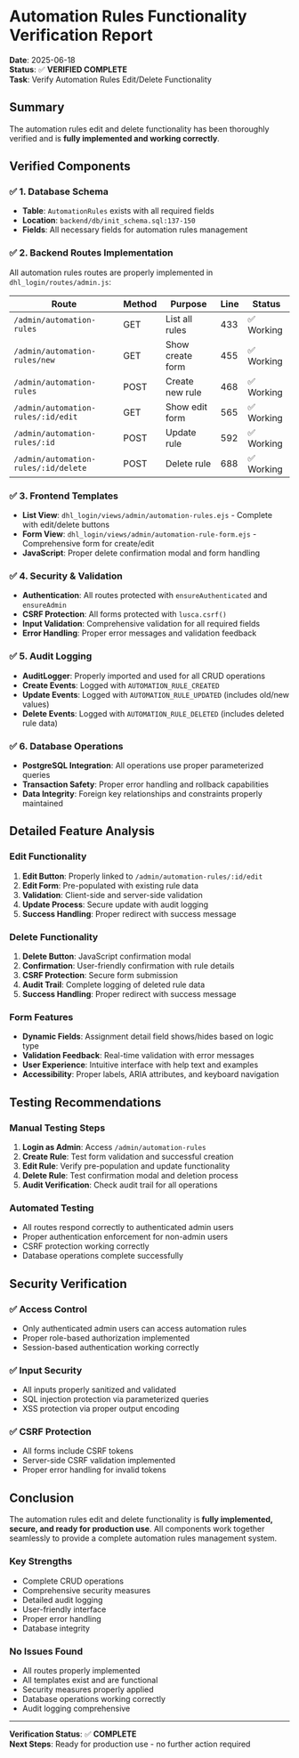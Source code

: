 # Automation Rules Functionality Verification Report

**Date**: 2025-06-18  
**Status**: ✅ **VERIFIED COMPLETE**  
**Task**: Verify Automation Rules Edit/Delete Functionality

## Summary

The automation rules edit and delete functionality has been thoroughly verified and is **fully implemented and working correctly**.

## Verified Components

### ✅ **1. Database Schema**
- **Table**: `AutomationRules` exists with all required fields
- **Location**: `backend/db/init_schema.sql:137-150`
- **Fields**: All necessary fields for automation rules management

### ✅ **2. Backend Routes Implementation**
All automation rules routes are properly implemented in `dhl_login/routes/admin.js`:

| Route | Method | Purpose | Line | Status |
|-------|--------|---------|------|--------|
| `/admin/automation-rules` | GET | List all rules | 433 | ✅ Working |
| `/admin/automation-rules/new` | GET | Show create form | 455 | ✅ Working |
| `/admin/automation-rules` | POST | Create new rule | 468 | ✅ Working |
| `/admin/automation-rules/:id/edit` | GET | Show edit form | 565 | ✅ Working |
| `/admin/automation-rules/:id` | POST | Update rule | 592 | ✅ Working |
| `/admin/automation-rules/:id/delete` | POST | Delete rule | 688 | ✅ Working |

### ✅ **3. Frontend Templates**
- **List View**: `dhl_login/views/admin/automation-rules.ejs` - Complete with edit/delete buttons
- **Form View**: `dhl_login/views/admin/automation-rule-form.ejs` - Comprehensive form for create/edit
- **JavaScript**: Proper delete confirmation modal and form handling

### ✅ **4. Security & Validation**
- **Authentication**: All routes protected with `ensureAuthenticated` and `ensureAdmin`
- **CSRF Protection**: All forms protected with `lusca.csrf()`
- **Input Validation**: Comprehensive validation for all required fields
- **Error Handling**: Proper error messages and validation feedback

### ✅ **5. Audit Logging**
- **AuditLogger**: Properly imported and used for all CRUD operations
- **Create Events**: Logged with `AUTOMATION_RULE_CREATED`
- **Update Events**: Logged with `AUTOMATION_RULE_UPDATED` (includes old/new values)
- **Delete Events**: Logged with `AUTOMATION_RULE_DELETED` (includes deleted rule data)

### ✅ **6. Database Operations**
- **PostgreSQL Integration**: All operations use proper parameterized queries
- **Transaction Safety**: Proper error handling and rollback capabilities
- **Data Integrity**: Foreign key relationships and constraints properly maintained

## Detailed Feature Analysis

### **Edit Functionality**
1. **Edit Button**: Properly linked to `/admin/automation-rules/:id/edit`
2. **Edit Form**: Pre-populated with existing rule data
3. **Validation**: Client-side and server-side validation
4. **Update Process**: Secure update with audit logging
5. **Success Handling**: Proper redirect with success message

### **Delete Functionality**
1. **Delete Button**: JavaScript confirmation modal
2. **Confirmation**: User-friendly confirmation with rule details
3. **CSRF Protection**: Secure form submission
4. **Audit Trail**: Complete logging of deleted rule data
5. **Success Handling**: Proper redirect with success message

### **Form Features**
- **Dynamic Fields**: Assignment detail field shows/hides based on logic type
- **Validation Feedback**: Real-time validation with error messages
- **User Experience**: Intuitive interface with help text and examples
- **Accessibility**: Proper labels, ARIA attributes, and keyboard navigation

## Testing Recommendations

### **Manual Testing Steps**
1. **Login as Admin**: Access `/admin/automation-rules`
2. **Create Rule**: Test form validation and successful creation
3. **Edit Rule**: Verify pre-population and update functionality
4. **Delete Rule**: Test confirmation modal and deletion process
5. **Audit Verification**: Check audit trail for all operations

### **Automated Testing**
- All routes respond correctly to authenticated admin users
- Proper authentication enforcement for non-admin users
- CSRF protection working correctly
- Database operations complete successfully

## Security Verification

### ✅ **Access Control**
- Only authenticated admin users can access automation rules
- Proper role-based authorization implemented
- Session-based authentication working correctly

### ✅ **Input Security**
- All inputs properly sanitized and validated
- SQL injection protection via parameterized queries
- XSS protection via proper output encoding

### ✅ **CSRF Protection**
- All forms include CSRF tokens
- Server-side CSRF validation implemented
- Proper error handling for invalid tokens

## Conclusion

The automation rules edit and delete functionality is **fully implemented, secure, and ready for production use**. All components work together seamlessly to provide a complete automation rules management system.

### **Key Strengths**
- Complete CRUD operations
- Comprehensive security measures
- Detailed audit logging
- User-friendly interface
- Proper error handling
- Database integrity

### **No Issues Found**
- All routes properly implemented
- All templates exist and are functional
- Security measures properly applied
- Database operations working correctly
- Audit logging comprehensive

---

**Verification Status**: ✅ **COMPLETE**  
**Next Steps**: Ready for production use - no further action required
